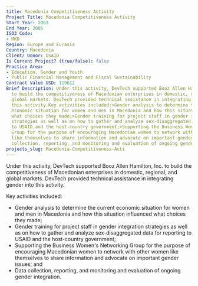 ```yaml
---
title: Macedonia Competitiveness Activity
Project Title: Macedonia Competitiveness Activity
Start Year: 2003
End Year: 2006
ISO3 Code:
- MKD
Region: Europe and Eurasia
Country: Macedonia
Client/ Donor: USAID
Is Current Project? (true/false): false
Practice Area:
- Education, Gender and Youth
- Public Financial Management and Fiscal Sustainability
Contract Value USD: 119612
Brief Description: Under this activity, DevTech supported Booz Allen Hamilton, Inc.
  to build the competitiveness of Macedonian enterprises in domestic, regional, and
  global markets. DevTech provided technical assistance in integrating gender into
  this activity.Key activities included:>Gender analysis to determine the current
  economic situation for women and men in Macedonia and how this situation influenced
  what choices they made;>Gender training for project staff in gender integration
  strategies as well as on how to gather and analyze sex-disaggregated data for reporting
  to USAID and the host-country government;>Supporting the Business Women's Networking
  Group for the purpose of encouraging Macedonian women to network with other women
  like themselves to share information and advocate on important gender issues; and>Data
  collection, reporting, and monitoring and evaluation of ongoing gender integration.
projects_slug: Macedonia-Competitiveness-Acti
---
```


Under this activity, DevTech supported Booz Allen Hamilton, Inc. to build the competitiveness of Macedonian enterprises in domestic, regional, and global markets. DevTech provided technical assistance in integrating gender into this activity.

Key activities included:
* Gender analysis to determine the current economic situation for women and men in Macedonia and how this situation influenced what choices they made;
* Gender training for project staff in gender integration strategies as well as on how to gather and analyze sex-disaggregated data for reporting to USAID and the host-country government;
* Supporting the Business Women's Networking Group for the purpose of encouraging Macedonian women to network with other women like themselves to share information and advocate on important gender issues; and
* Data collection, reporting, and monitoring and evaluation of ongoing gender integration.